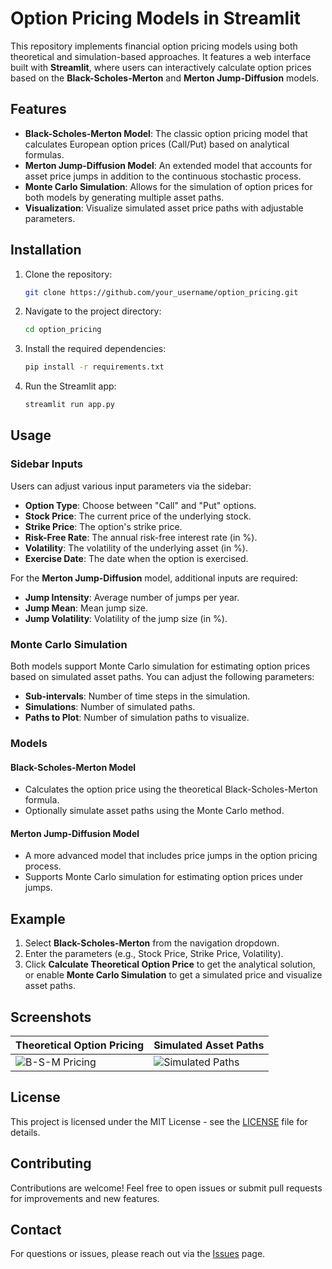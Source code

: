 # Option Pricing Models in Streamlit

This repository implements financial option pricing models using both theoretical and simulation-based approaches. It features a web interface built with **Streamlit**, where users can interactively calculate option prices based on the **Black-Scholes-Merton** and **Merton Jump-Diffusion** models. 

## Features

- **Black-Scholes-Merton Model**: The classic option pricing model that calculates European option prices (Call/Put) based on analytical formulas.
- **Merton Jump-Diffusion Model**: An extended model that accounts for asset price jumps in addition to the continuous stochastic process.
- **Monte Carlo Simulation**: Allows for the simulation of option prices for both models by generating multiple asset paths.
- **Visualization**: Visualize simulated asset price paths with adjustable parameters.

## Installation

1. Clone the repository:
    ```bash
    git clone https://github.com/your_username/option_pricing.git
    ```

2. Navigate to the project directory:
    ```bash
    cd option_pricing
    ```

3. Install the required dependencies:
    ```bash
    pip install -r requirements.txt
    ```

4. Run the Streamlit app:
    ```bash
    streamlit run app.py
    ```

## Usage

### Sidebar Inputs

Users can adjust various input parameters via the sidebar:

- **Option Type**: Choose between "Call" and "Put" options.
- **Stock Price**: The current price of the underlying stock.
- **Strike Price**: The option's strike price.
- **Risk-Free Rate**: The annual risk-free interest rate (in %).
- **Volatility**: The volatility of the underlying asset (in %).
- **Exercise Date**: The date when the option is exercised.
  
For the **Merton Jump-Diffusion** model, additional inputs are required:
  
- **Jump Intensity**: Average number of jumps per year.
- **Jump Mean**: Mean jump size.
- **Jump Volatility**: Volatility of the jump size (in %).

### Monte Carlo Simulation

Both models support Monte Carlo simulation for estimating option prices based on simulated asset paths. You can adjust the following parameters:

- **Sub-intervals**: Number of time steps in the simulation.
- **Simulations**: Number of simulated paths.
- **Paths to Plot**: Number of simulation paths to visualize.

### Models

#### Black-Scholes-Merton Model
- Calculates the option price using the theoretical Black-Scholes-Merton formula.
- Optionally simulate asset paths using the Monte Carlo method.

#### Merton Jump-Diffusion Model
- A more advanced model that includes price jumps in the option pricing process.
- Supports Monte Carlo simulation for estimating option prices under jumps.

## Example

1. Select **Black-Scholes-Merton** from the navigation dropdown.
2. Enter the parameters (e.g., Stock Price, Strike Price, Volatility).
3. Click **Calculate Theoretical Option Price** to get the analytical solution, or enable **Monte Carlo Simulation** to get a simulated price and visualize asset paths.

## Screenshots

| Theoretical Option Pricing | Simulated Asset Paths |
|----------------------------|-----------------------|
| ![B-S-M Pricing](docs/screenshot_bsm.png) | ![Simulated Paths](docs/screenshot_mc.png) |

## License

This project is licensed under the MIT License - see the [LICENSE](LICENSE) file for details.

## Contributing

Contributions are welcome! Feel free to open issues or submit pull requests for improvements and new features.

## Contact

For questions or issues, please reach out via the [Issues](https://github.com/your_username/option_pricing/issues) page.
